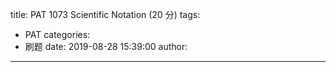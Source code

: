title: PAT 1073 Scientific Notation (20 分)
tags:
  - PAT
categories:
  - 刷题
date: 2019-08-28 15:39:00
author:
---
